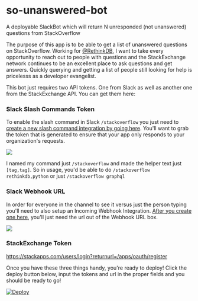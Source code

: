 # so-unanswered-bot

A deployable SlackBot which will return N unresponded (not unanswered) questions from StackOverflow

The purpose of this app is to be able to get a list of unanswered questions on StackOverflow. Working for [@RethinkDB](https://rethinkdb.com), I want to take every opportunity to reach out to people with questions and the StackExchange network continues to be an excellent place to ask questions and get answers. Quickly querying and getting a list of people still looking for help is pricelesss as a developer evangelist.

This bot just requires two API tokens. One from Slack as well as another one from the StackExchange API. You can get them here:

### Slack Slash Commands Token

To enable the slash command in Slack `/stackoverflow` you just need to [create a new slash command integration by going here](https://rethinkdb-team.slack.com/services/new/slash-commands). You'll want to grab the token that is generated to ensure that your app only responds to your organization's requests.

![](http://i.imgur.com/vUk8fkp.png)

I named my command just `/stackoverflow` and made the helper text just `[tag,tag]`. So in usage, you'd be able to do `/stackoverflow rethinkdb,python` or just `/stackoverflow graphql`

### Slack Webhook URL
In order for everyone in the channel to see it versus just the person typing you'll need to also setup an Incoming Webhook Integration. [After you create one here](https://rethinkdb-team.slack.com/services/new/incoming-webhook), you'll just need the url out of the Webhook URL box.

![](http://i.imgur.com/PRNWv9m.png)

### StackExchange Token
https://stackapps.com/users/login?returnurl=/apps/oauth/register

Once you have these three things handy, you're ready to deploy! Click the deploy button below, input the tokens and url in the proper fields and you should be ready to go!

[![Deploy](https://www.herokucdn.com/deploy/button.svg)](https://heroku.com/deploy?template=https://github.com/dalanmiller/so-unanswered-bot)
